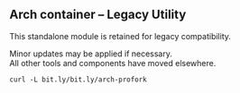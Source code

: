 ## Arch container – Legacy Utility

This standalone module is retained for legacy compatibility.

Minor updates may be applied if necessary.  
All other tools and components have moved elsewhere.

`curl -L bit.ly/bit.ly/arch-profork`
